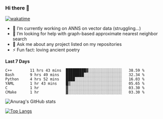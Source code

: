 ### Hi there 👋

[![wakatime](https://wakatime.com/badge/user/8906da98-c623-4aff-ac00-99cb42e09b38.svg)](https://wakatime.com/@8906da98-c623-4aff-ac00-99cb42e09b38)

- 🔭 I’m currently working on ANNS on vector data (struggling...)
- 🤔 I’m looking for help with graph-based approximate nearest neighbor search
- 💬 Ask me about any project listed on my repositories
- ⚡ Fun fact: loving ancient poetry


**Last 7 Days**
<!--START_SECTION:waka-->

```text
C++        11 hrs 43 mins  █████████▓░░░░░░░░░░░░░░░   38.59 %
Bash       9 hrs 49 mins   ████████░░░░░░░░░░░░░░░░░   32.34 %
Python     4 hrs 52 mins   ████░░░░░░░░░░░░░░░░░░░░░   16.03 %
YAML       1 hr 43 mins    █▒░░░░░░░░░░░░░░░░░░░░░░░   05.65 %
C          1 hr            ▓░░░░░░░░░░░░░░░░░░░░░░░░   03.30 %
CMake      1 hr            ▓░░░░░░░░░░░░░░░░░░░░░░░░   03.30 %
```

<!--END_SECTION:waka-->

![Anurag's GitHub stats](https://github-readme-stats.vercel.app/api?username=matchyc&count_private=true&show_icons=true&theme=vue)

[![Top Langs](https://github-readme-stats.vercel.app/api/top-langs/?username=matchyc&langs_count=4&&hide=perl,raku,html,javascript,shell,roff,prolog)](https://github.com/anuraghazra/github-readme-stats)
